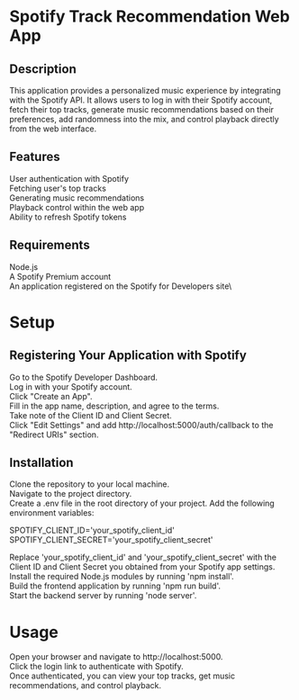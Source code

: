 # Spotify Track Recommendation Web App 
## Description
This application provides a personalized music experience by integrating with the Spotify API. It allows users to log in with their Spotify account, fetch their top tracks, generate music recommendations based on their preferences, add randomness into the mix, and control playback directly from the web interface.

## Features
User authentication with Spotify\
Fetching user's top tracks\
Generating music recommendations\
Playback control within the web app\
Ability to refresh Spotify tokens
## Requirements
Node.js\
A Spotify Premium account\
An application registered on the Spotify for Developers site\
# Setup
## Registering Your Application with Spotify
Go to the Spotify Developer Dashboard.\
Log in with your Spotify account.\
Click "Create an App".\
Fill in the app name, description, and agree to the terms.\
Take note of the Client ID and Client Secret.\
Click "Edit Settings" and add http://localhost:5000/auth/callback to the "Redirect URIs" section.

## Installation
Clone the repository to your local machine.\
Navigate to the project directory.\
Create a .env file in the root directory of your project. Add the following environment variables:

SPOTIFY_CLIENT_ID='your_spotify_client_id'\
SPOTIFY_CLIENT_SECRET='your_spotify_client_secret'

Replace 'your_spotify_client_id' and 'your_spotify_client_secret' with the Client ID and Client Secret you obtained from your Spotify app settings.\
Install the required Node.js modules by running 'npm install'.\
Build the frontend application by running 'npm run build'.\
Start the backend server by running 'node server'.

# Usage
Open your browser and navigate to http://localhost:5000. \
Click the login link to authenticate with Spotify.\
Once authenticated, you can view your top tracks, get music recommendations, and control playback.
